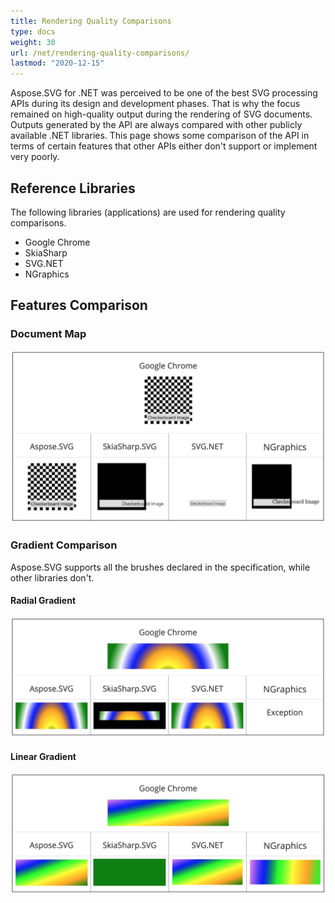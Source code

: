 ```yaml
---
title: Rendering Quality Comparisons
type: docs
weight: 30
url: /net/rendering-quality-comparisons/
lastmod: "2020-12-15"
---
```


Aspose.SVG for .NET was perceived to be one of the best SVG processing APIs during its design and development phases. That is why the focus remained on high-quality output during the rendering of SVG documents. Outputs generated by the API are always compared with other publicly available .NET libraries. This page shows some comparison of the API in terms of certain features that other APIs either don't support or implement very poorly.

## **Reference Libraries**

The following libraries (applications) are used for rendering quality comparisons.

- Google Chrome
- SkiaSharp
- SVG.NET
- NGraphics

## **Features Comparison**

### **Document Map**

![todo:image_alt_text](rendering-quality-comparisons_1.png)

### **Gradient Comparison**

Aspose.SVG supports all the brushes declared in the specification, while other libraries don't.

#### **Radial Gradient**

![todo:image_alt_text](rendering-quality-comparisons_2.png)

#### **Linear Gradient**

![todo:image_alt_text](rendering-quality-comparisons_3.png)
